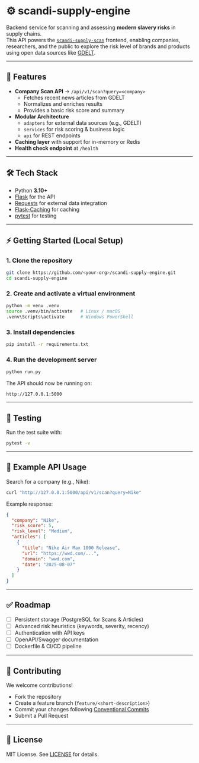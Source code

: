 # ⚙️ scandi-supply-engine

Backend service for scanning and assessing **modern slavery risks** in supply chains.  
This API powers the [`scandi-supply-scan`](https://github.com/<your-org>/scandi-supply-scan) frontend, enabling companies, researchers, and the public to explore the risk level of brands and products using open data sources like [GDELT](https://www.gdeltproject.org/).

---

## 🚀 Features
- **Company Scan API** → `/api/v1/scan?query=<company>`
  - Fetches recent news articles from GDELT
  - Normalizes and enriches results
  - Provides a basic risk score and summary
- **Modular Architecture**
  - `adapters` for external data sources (e.g., GDELT)
  - `services` for risk scoring & business logic
  - `api` for REST endpoints
- **Caching layer** with support for in-memory or Redis
- **Health check endpoint** at `/health`

---

## 🛠 Tech Stack
- Python **3.10+**
- [Flask](https://flask.palletsprojects.com/) for the API
- [Requests](https://docs.python-requests.org/) for external data integration
- [Flask-Caching](https://flask-caching.readthedocs.io/) for caching
- [pytest](https://docs.pytest.org/) for testing

---

## ⚡ Getting Started (Local Setup)

### 1. Clone the repository
```bash
git clone https://github.com/<your-org>/scandi-supply-engine.git
cd scandi-supply-engine
````

### 2. Create and activate a virtual environment

```bash
python -m venv .venv
source .venv/bin/activate   # Linux / macOS
.venv\Scripts\activate      # Windows PowerShell
```

### 3. Install dependencies

```bash
pip install -r requirements.txt
```

### 4. Run the development server

```bash
python run.py
```

The API should now be running on:

```
http://127.0.0.1:5000
```

---


## 🧪 Testing

Run the test suite with:

```bash
pytest -v
```

---

## 📡 Example API Usage

Search for a company (e.g., Nike):

```bash
curl "http://127.0.0.1:5000/api/v1/scan?query=Nike"
```

Example response:

```json
{
  "company": "Nike",
  "risk_score": 5,
  "risk_level": "Medium",
  "articles": [
    {
      "title": "Nike Air Max 1000 Release",
      "url": "https://wwd.com/...",
      "domain": "wwd.com",
      "date": "2025-08-07"
    }
  ]
}
```

---

## ✅ Roadmap

* [ ] Persistent storage (PostgreSQL for Scans & Articles)
* [ ] Advanced risk heuristics (keywords, severity, recency)
* [ ] Authentication with API keys
* [ ] OpenAPI/Swagger documentation
* [ ] Dockerfile & CI/CD pipeline

---

## 🤝 Contributing

We welcome contributions!

* Fork the repository
* Create a feature branch (`feature/<short-description>`)
* Commit your changes following [Conventional Commits](https://www.conventionalcommits.org/)
* Submit a Pull Request

---

## 📜 License

MIT License. See [LICENSE](LICENSE) for details.
